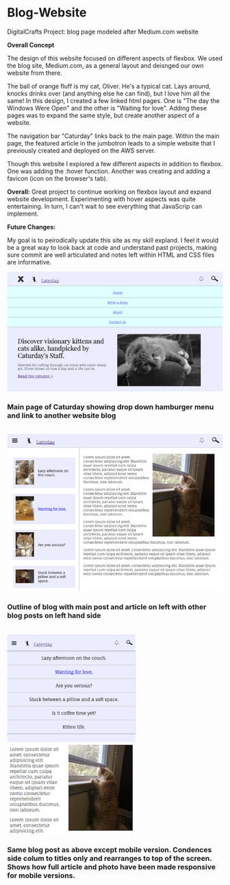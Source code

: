 # Blog-Website
DigitalCrafts Project: blog page modeled after Medium.com website

<b>Overall Concept</b>
<p>The design of this website focused on different aspects of flexbox. We used the blog site, Medium.com, as a general layout and deisnged our own website from there.</p>

<p>The ball of orange fluff is my cat, Oliver. He's a typical cat. Lays around, knocks drinks over (and anything else he can find), but I love him all the same! In this design, I created a few linked html pages. One is "The day the Windows Were Open" and the other is "Waiting for love". Adding these pages was to expand the same style, but create another aspect of a website.</p>

<p>The navigation bar "Caturday" links back to the main page. Within the main page, the featured article in the jumbotron leads to a simple website that I previously created and deployed on the AWS server.</p>

<p>Though this website I explored a few different aspects in addition to flexbox. One was adding the :hover function. Another was creating and adding a favicon (icon on the browser's tab).</p>


<b>Overall:</b>
Great project to continue working on flexbox layout and expand website development. Experimenting with hover aspects was quite entertaining. In turn, I can't wait to see everything that JavaScrip can implement. 


<b>Future Changes:</b>
<p>My goal is to peirodically update this site as my skill expland. I feel it would be a great way to look back at code and understand past projects, making sure commit are well articulated and notes left within HTML and CSS files are informative.</p>


<img src="resources/images/caturday-main-page.png" alt="main page of Caturday with menu dropped down and main article description"/>
<h3>Main page of Caturday showing drop down hamburger menu and link to another website blog</h3>
<br />

<img src="resources/images/blog-site.png" alt="blog aspect with main section on right and other blogs on left column"/>
<h3>Outline of blog with main post and article on left with other blog posts on left hand side</h3>
<br />
<img src="resources/images/blog-site-mobile.png" alt="mobile version of blog post with condenced list of other blogs with main article below" style="width: 300px;"/>
<h3>Same blog post as above except mobile version. Condences side colum to titles only and rearranges to top of the screen. Shows how full article and photo have been made responsive for mobile versions.</h3>
